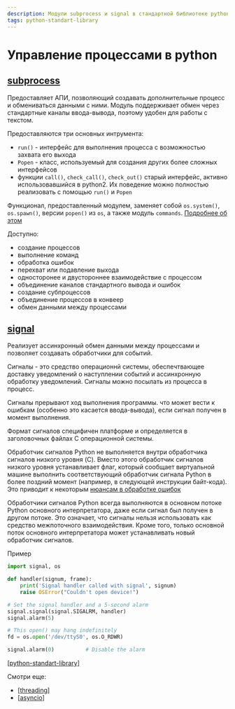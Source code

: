 ```yaml
---
description: Модули subprocess и signal в стандартной библиотеке python
tags: python-standart-library
---
```

# Управление процессами в python

## [subprocess](https://docs.python.org/3/library/subprocess.html)

Предоставляет АПИ, позволяющий создавать дополнительные процесс и обмениваться данными с ними. Модуль поддерживает обмен через стандартные каналы ввода-вывода, поэтому удобен для работы с текстом.

Предоставляются три основных интрумента:

- `run()` - интерфейс для выполнения процесса с возможностью захвата его выхода
- `Popen` - класс, используемый для создания других более сложных интерфейсов
- функции `call()`, `check_call()`, `check_out()` старый интерфейс, активно использовавшийся в python2. Их поведение можно полностью реализовать с помощью `run()` и `Popen`

Функционал, предоставленный модулем, заменяет собой `os.system()`, `os.spawn()`, версии `popen()` из `os`, а также модуль `commands`. [Подробнее об этом](https://docs.python.org/3/library/subprocess.html#replacing-older-functions-with-the-subprocess-module)

Доступно:

- создание процессов
- выполнение команд
- обработка ошибок
- перехват или подавление выхода
- односторонее и двустороннее взаимодействие с процессом
- объединение каналов стандартного вывода и ошибок
- создание субпроцессов
- объединение процессов в конвеер
- обмен данными между процессами

## [signal](https://docs.python.org/3/library/signal.html?highlight=signal#module-signal)

Реализует ассинхронный обмен данными между процессами и позволяет создавать обработчики для событий.

Сигналы - это средство операционнй системы, обеспечтвающее доставку уведомлений о наступлении событий и ассинхронную обработку уведомлений. Сигналы можно посылать из процесса в процесс.

Сигналы прерывают ход выполнения программы. что может вести к ошибкам (особенно это касается ввода-вывода), если сигнал получен в момент выполнения.

Формат сигналов специфичен платформе и определяется в заголовочных файлах C операционной системы.

Обработчик сигналов Python не выполняется внутри обработчика сигналов низкого уровня (C). Вместо этого обработчик сигналов низкого уровня устанавливает флаг, который сообщает виртуальной машине выполнить соответствующий обработчик сигнала Python в более поздний момент (например, в следующей инструкции байт-кода). Это приводит к некоторым [нюансам в обработке ошибок](https://docs.python.org/3/library/signal.html?highlight=signal#execution-of-python-signal-handlers)

Обработчики сигналов Python всегда выполняются в основном потоке Python основного интерпретатора, даже если сигнал был получен в другом потоке. Это означает, что сигналы нельзя использовать как средство межпоточного взаимодействия. Кроме того, только основной поток основного интерпретатора может устанавливать новый обработчик сигналов.

Пример

```python
import signal, os

def handler(signum, frame):
    print('Signal handler called with signal', signum)
    raise OSError("Couldn't open device!")

# Set the signal handler and a 5-second alarm
signal.signal(signal.SIGALRM, handler)
signal.alarm(5)

# This open() may hang indefinitely
fd = os.open('/dev/ttyS0', os.O_RDWR)

signal.alarm(0)          # Disable the alarm
```

[[python-standart-library]]

Смотри еще:

- [[threading]]
- [[asyncio]]

[//begin]: # "Autogenerated link references for markdown compatibility"
[python-standart-library]: ../lists/python-standart-library "Стандартная библиотека python - список заметок"
[threading]: threading "Threading"
[asyncio]: asyncio "Asyncio"
[//end]: # "Autogenerated link references"